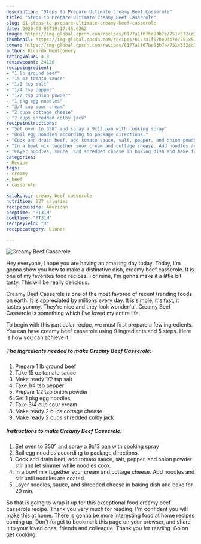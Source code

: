 ```yaml
---
description: "Steps to Prepare Ultimate Creamy Beef Casserole"
title: "Steps to Prepare Ultimate Creamy Beef Casserole"
slug: 61-steps-to-prepare-ultimate-creamy-beef-casserole
date: 2020-08-05T19:17:46.026Z
image: https://img-global.cpcdn.com/recipes/6177a1f67be93b7e/751x532cq70/creamy-beef-casserole-recipe-main-photo.jpg
thumbnail: https://img-global.cpcdn.com/recipes/6177a1f67be93b7e/751x532cq70/creamy-beef-casserole-recipe-main-photo.jpg
cover: https://img-global.cpcdn.com/recipes/6177a1f67be93b7e/751x532cq70/creamy-beef-casserole-recipe-main-photo.jpg
author: Ricardo Montgomery
ratingvalue: 4.8
reviewcount: 24120
recipeingredient:
- "1 lb ground beef"
- "15 oz tomato sauce"
- "1/2 tsp salt"
- "1/4 tsp pepper"
- "1/2 tsp onion powder"
- "1 pkg egg noodles"
- "3/4 cup sour cream"
- "2 cups cottage cheese"
- "2 cups shredded colby jack"
recipeinstructions:
- "Set oven to 350° and spray a 9x13 pan with cooking spray"
- "Boil egg noodles according to package directions."
- "Cook and drain beef, add tomato sauce, salt, pepper, and onion powder stir and let simmer while noodles cook."
- "In a bowl mix together sour cream and cottage cheese. Add noodles and stir until noodles are coated."
- "Layer noodles, sauce, and shredded cheese in baking dish and bake for 20 min."
categories:
- Recipe
tags:
- creamy
- beef
- casserole

katakunci: creamy beef casserole 
nutrition: 227 calories
recipecuisine: American
preptime: "PT31M"
cooktime: "PT31M"
recipeyield: "3"
recipecategory: Dinner

---
```



![Creamy Beef Casserole](https://img-global.cpcdn.com/recipes/6177a1f67be93b7e/751x532cq70/creamy-beef-casserole-recipe-main-photo.jpg)

Hey everyone, I hope you are having an amazing day today. Today, I'm gonna show you how to make a distinctive dish, creamy beef casserole. It is one of my favorites food recipes. For mine, I'm gonna make it a little bit tasty. This will be really delicious.

Creamy Beef Casserole is one of the most favored of recent trending foods on earth. It is appreciated by millions every day. It is simple, it's fast, it tastes yummy. They're nice and they look wonderful. Creamy Beef Casserole is something which I've loved my entire life.




To begin with this particular recipe, we must first prepare a few ingredients. You can have creamy beef casserole using 9 ingredients and 5 steps. Here is how you can achieve it.

<!--inarticleads1-->

##### The ingredients needed to make Creamy Beef Casserole:

1. Prepare 1 lb ground beef
1. Take 15 oz tomato sauce
1. Make ready 1/2 tsp salt
1. Take 1/4 tsp pepper
1. Prepare 1/2 tsp onion powder
1. Get 1 pkg egg noodles
1. Take 3/4 cup sour cream
1. Make ready 2 cups cottage cheese
1. Make ready 2 cups shredded colby jack




<!--inarticleads2-->

##### Instructions to make Creamy Beef Casserole:

1. Set oven to 350° and spray a 9x13 pan with cooking spray
1. Boil egg noodles according to package directions.
1. Cook and drain beef, add tomato sauce, salt, pepper, and onion powder stir and let simmer while noodles cook.
1. In a bowl mix together sour cream and cottage cheese. Add noodles and stir until noodles are coated.
1. Layer noodles, sauce, and shredded cheese in baking dish and bake for 20 min.




So that is going to wrap it up for this exceptional food creamy beef casserole recipe. Thank you very much for reading. I'm confident you will make this at home. There is gonna be more interesting food at home recipes coming up. Don't forget to bookmark this page on your browser, and share it to your loved ones, friends and colleague. Thank you for reading. Go on get cooking!
